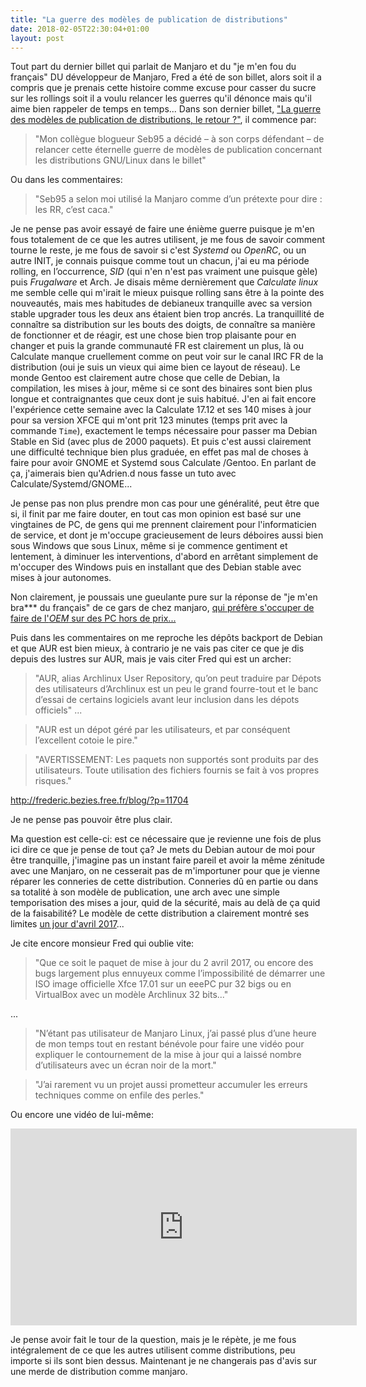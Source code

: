```yaml
---
title: "La guerre des modèles de publication de distributions"
date: 2018-02-05T22:30:04+01:00
layout: post
---
```

Tout part du dernier billet qui parlait de Manjaro et du "je m'en fou du français" DU développeur de Manjaro, Fred a été de son billet, alors soit il a compris que je prenais cette histoire comme excuse pour casser du sucre sur les rollings soit il a voulu relancer les guerres qu'il dénonce mais qu'il aime bien rappeler de temps en temps... Dans son dernier billet, ["La guerre des modèles de publication de distributions, le retour ?"](http://frederic.bezies.free.fr/blog/?p=17199#more-17199), il commence par:

> "Mon collègue blogueur Seb95 a décidé – à son corps défendant – de relancer cette éternelle guerre de modèles de publication concernant les distributions GNU/Linux dans le billet"

Ou dans les commentaires:

> "Seb95 a selon moi utilisé la Manjaro comme d’un prétexte pour dire : les RR, c’est caca."

Je ne pense pas avoir essayé de faire une énième guerre puisque je m'en fous totalement de ce que les autres utilisent, je me fous de savoir comment tourne le reste, je me fous de savoir si c'est *Systemd* ou *OpenRC*, ou un autre INIT, je connais puisque comme tout un chacun, j'ai eu ma période rolling, en l’occurrence, *SID* (qui n'en n'est pas vraiment une puisque gèle) puis *Frugalware* et Arch. Je disais même dernièrement que *Calculate linux* me semble celle qui m'irait le mieux puisque rolling sans être à la pointe des nouveautés, mais mes habitudes de debianeux tranquille avec sa version stable upgrader tous les deux ans étaient bien trop ancrés. La tranquillité de connaître sa distribution sur les bouts des doigts, de connaître sa manière de fonctionner et de réagir, est une chose bien trop plaisante pour en changer et puis la grande communauté FR est clairement un plus, là ou Calculate manque cruellement comme on peut voir sur le canal IRC FR de la distribution (oui je suis un vieux qui aime bien ce layout de réseau). Le monde Gentoo est clairement autre chose que celle de Debian, la compilation, les mises à jour, même si ce sont des binaires sont bien plus longue et contraignantes que ceux dont je suis habitué. J'en ai fait encore l'expérience cette semaine avec la Calculate 17.12 et ses 140 mises à jour pour sa version XFCE qui m'ont prit 123 minutes (temps prit avec la commande `Time`), exactement le temps nécessaire pour passer ma Debian Stable en Sid (avec plus de 2000 paquets). Et puis c'est aussi clairement une difficulté technique bien plus graduée, en effet pas mal de choses à faire pour avoir GNOME et Systemd sous Calculate /Gentoo. En parlant de ça, j'aimerais bien qu'Adrien.d nous fasse un tuto avec Calculate/Systemd/GNOME...

Je pense pas non plus prendre mon cas pour une généralité, peut être que si, il finit par me faire douter, en tout cas mon opinion est basé sur une vingtaines de PC, de gens qui me prennent clairement pour l'informaticien de service, et dont je m'occupe gracieusement de leurs déboires aussi bien sous Windows que sous Linux, même si je commence gentiment et lentement, à diminuer les interventions, d'abord en arrêtant simplement de m'occuper des Windows puis en installant que des Debian stable avec mises à jour autonomes.

Non clairement, je poussais une gueulante pure sur la réponse de "je m'en bra*** du français" de ce gars de chez manjaro, [qui préfère s'occuper de faire de l'*OEM* sur des PC hors de prix...](http://frederic.bezies.free.fr/blog/?p=16585)

Puis dans les commentaires on me reproche les dépôts backport de Debian et que AUR est bien mieux, à contrario je ne vais pas citer ce que je dis depuis des lustres sur AUR, mais je vais citer Fred qui est un archer:

> "AUR, alias Archlinux User Repository, qu’on peut traduire par Dépots des utilisateurs d’Archlinux est un peu le grand fourre-tout et le banc d’essai de certains logiciels avant leur inclusion dans les dépots officiels"
...

> "AUR est un dépot géré par les utilisateurs, et par conséquent l’excellent cotoie le pire."

> "AVERTISSEMENT: Les paquets non supportés sont produits par des utilisateurs. Toute utilisation des fichiers fournis se fait à vos propres risques."

http://frederic.bezies.free.fr/blog/?p=11704

Je ne pense pas pouvoir être plus clair.

Ma question est celle-ci: est ce nécessaire que je revienne une fois de plus ici dire ce que je pense de tout ça? Je mets du Debian autour de moi pour être tranquille, j'imagine pas un instant faire pareil et avoir la même zénitude avec une Manjaro, on ne cesserait pas de m'importuner pour que je vienne réparer les conneries de cette distribution. Conneries dû en partie ou dans sa totalité à son modèle de publication, une arch avec une simple temporisation des mises a jour, quid de la sécurité, mais au delà de ça quid de la faisabilité? Le modèle de cette distribution a clairement montré ses limites [un jour d'avril 2017](http://frederic.bezies.free.fr/blog/?p=16006)...

Je cite encore monsieur Fred qui oublie vite:

> "Que ce soit le paquet de mise à jour du 2 avril 2017, ou encore des bugs largement plus ennuyeux comme l’impossibilité de démarrer une ISO image officielle Xfce 17.01 sur un eeePC pur 32 bigs ou en VirtualBox avec un modèle Archlinux 32 bits..."

...

> "N’étant pas utilisateur de Manjaro Linux, j’ai passé plus d’une heure de mon temps tout en restant bénévole pour faire une vidéo pour expliquer le contournement de la mise à jour qui a laissé nombre d’utilisateurs avec un écran noir de la mort."

> "J’ai rarement vu un projet aussi prometteur accumuler les erreurs techniques comme on enfile des perles."

Ou encore une vidéo de lui-même:

<iframe width="554" height="315" src="https://www.youtube.com/embed/32r-4lHGtw0" frameborder="0" allow="autoplay; encrypted-media" allowfullscreen></iframe>

Je pense avoir fait le tour de la question, mais je le répète, je me fous intégralement de ce que les autres utilisent comme distributions, peu importe si ils sont bien dessus. Maintenant je ne changerais pas d'avis sur une merde de distribution comme manjaro.
